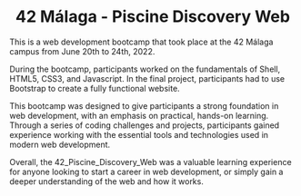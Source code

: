 <h1 align="center"> 42 Málaga - Piscine Discovery Web </h1>

This is a web development bootcamp that took place at the 42 Málaga campus from June 20th to 24th, 2022.

During the bootcamp, participants worked on the fundamentals of Shell, HTML5, CSS3, and Javascript. In the final project, participants had to use Bootstrap to create a fully functional website.

This bootcamp was designed to give participants a strong foundation in web development, with an emphasis on practical, hands-on learning. Through a series of coding challenges and projects, participants gained experience working with the essential tools and technologies used in modern web development.

Overall, the 42_Piscine_Discovery_Web was a valuable learning experience for anyone looking to start a career in web development, or simply gain a deeper understanding of the web and how it works.
